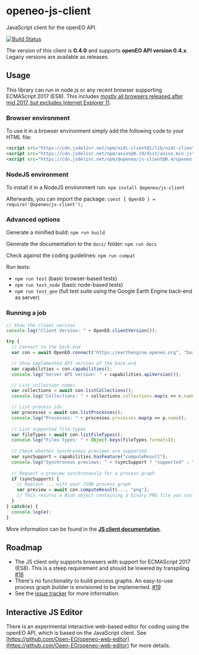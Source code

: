 # openeo-js-client

JavaScript client for the openEO API.

[![Build Status](https://travis-ci.org/Open-EO/openeo-js-client.svg?branch=master)](https://travis-ci.org/Open-EO/openeo-js-client)

The version of this client is **0.4.0** and supports **openEO API version 0.4.x**. Legacy versions are available as releases.

## Usage

This library can run in node.js or any recent browser supporting ECMAScript 2017 (ES8). This includes [mostly all browsers released after mid 2017, but excludes Internet Explorer 11](https://caniuse.com/#search=async%20functions).

### Browser environment

To use it in a browser environment simply add the following code to your HTML file:
```html
<script src="https://cdn.jsdelivr.net/npm/oidc-client@1/lib/oidc-client.min.js"></script> <!-- Only required if you'd like to enable authentication via OpenID Connect -->
<script src="https://cdn.jsdelivr.net/npm/axios@0.19/dist/axios.min.js"></script>
<script src="https://cdn.jsdelivr.net/npm/@openeo/js-client@0.4/openeo.min.js"></script>
```

### NodeJS environment

To install it in a NodeJS environment run: `npm install @openeo/js-client`

Afterwards, you can import the package: `const { OpenEO } = require('@openeo/js-client');`

### Advanced options

Generate a minified build: `npm run build`

Generate the documentation to the `docs/` folder: `npm run docs`

Check against the coding guidelines: `npm run compat`

Run tests:

* `npm run test` (basic browser-based tests)
* `npm run test_node` (basic node-based tests)
* `npm run test_gee` (full test suite using the Google Earth Engine back-end as server)

### Running a job

```js
// Show the client version
console.log("Client Version: " + OpenEO.clientVersion());

try {
  // Connect to the back-end
  var con = await OpenEO.connect("https://earthengine.openeo.org", "basic", {username: "group1", password: "test123"});

  // Show implemented API version of the back-end
  var capabilities = con.capabilities();
  console.log("Server API version: " + capabilities.apiVersion());

  // List collection names
  var collections = await con.listCollections();
  console.log("Collections: " + collections.collections.map(c => c.name));

  // List process ids
  var processes = await con.listProcesses();
  console.log("Processes: " + processes.processes.map(p => p.name));
  
  // List supported file types
  var fileTypes = await con.listFileTypes();
  console.log("Files types: " + Object.keys(fileTypes.formats));
  
  // Check whether synchronous previews are supported
  var syncSupport = capabilities.hasFeature("computeResult");
  console.log("Synchronous previews: " + (syncSupport ? "supported" : "NOT supported"));
  
  // Request a preview synchronously for a process graph
  if (syncSupport) {
    // Replace ... with your JSON process graph
    var preview = await con.computeResult(..., "png");
    // This returns a Blob object containing a binary PNG file you could further process or show.
  }
} catch(e) {
  console.log(e);
}
```

More information can be found in the [**JS client documentation**](https://open-eo.github.io/openeo-js-client/0.4.0/).

## Roadmap

* The JS client only supports browsers with support for ECMAScript 2017 (ES8). This is a steep requirement and should be lowered by transpiling. [#18](https://github.com/Open-EO/openeo-js-client/issues/18)
* There's no functionality to build process graphs. An easy-to-use process graph builder is envisioned to be implemented. [#19](https://github.com/Open-EO/openeo-js-client/issues/19)
* See the [issue tracker](https://github.com/Open-EO/openeo-js-client/issues) for more information.

## Interactive JS Editor

There is an experimental interactive web-based editor for coding using the openEO API,
which is based on the JavaScript client.
See [https://github.com/Open-EO/openeo-web-editor](https://github.com/Open-EO/openeo-web-editor) for more details.
